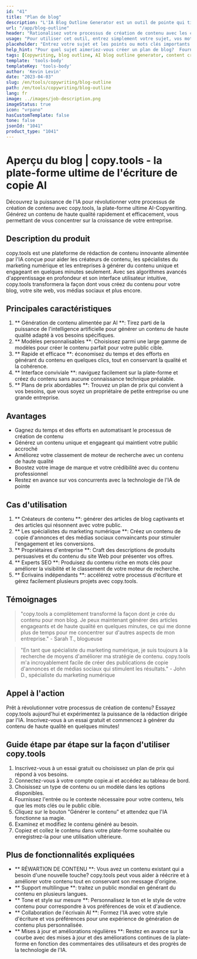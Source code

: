 ```yaml
---
id: "41"
title: "Plan de blog"
description: "L'IA Blog Outline Generator est un outil de pointe qui tire parti de l'intelligence artificielle pour créer des contours de blog bien structurés et organisés.  Cet outil puissant vous aide à économiser du temps et des efforts en générant des contours clairs en fonction de votre sujet ou des mots clés choisis, ce qui facilite la planification et le développement de contenu de blog attrayant."
url: "/app/blog-outline"
header: "Rationalisez votre processus de création de contenu avec les contours de blog générés par l'IA."
usage: "Pour utiliser cet outil, entrez simplement votre sujet, vos mots clés ou vos points clés souhaités.  Ce générateur alimenté par AI créera ensuite un plan de blog complet et bien structuré en fonction de votre contribution."
placeholder: "Entrez votre sujet et les points ou mots clés importants que vous souhaitez inclure dans le plan, par exemple: \ n \ n Sujet: Les avantages des points clés de yoga \ n \ n: \ n \ n1.  Améliore la flexibilité \ n2.  Améliore la concentration mentale \ n3.  Réduit les mots clés du stress \ n \ n: yoga, flexibilité, focus mental, réduction du stress"
help_hint: "Pour quel sujet aimeriez-vous créer un plan de blog?  Fournissez des mots clés ou des points clés liés au sujet et notre IA générera un plan de blog bien structuré en fonction de votre contribution.  Il est recommandé d'énumérer les points clés que vous souhaitez couvrir dans le billet de blog."
tags: [Copywriting, blog outline, AI blog outline generator, content creation]
template: 'tools-body'
templateKey: 'tools-body'
author: 'Kevin Levin'
date: "2023-04-03"
slug: /en/tools/copywriting/blog-outline
path: /en/tools/copywriting/blog-outline
lang: fr
image: ../images/job-description.png
imageStatus: true
icon: "vrpano"
hasCustomTemplate: false
tone: false
jsonId: "1041"
product_type: "1041"
---
```

# Aperçu du blog |  copy.tools - la plate-forme ultime de l'écriture de copie AI

Découvrez la puissance de l'IA pour révolutionner votre processus de création de contenu avec copy.tools, la plate-forme ultime AI-Copywriting.  Générez un contenu de haute qualité rapidement et efficacement, vous permettant de vous concentrer sur la croissance de votre entreprise.

## Description du produit

copy.tools est une plateforme de rédaction de contenu innovante alimentée par l'IA conçue pour aider les créateurs de contenu, les spécialistes du marketing numérique et les entreprises à générer du contenu unique et engageant en quelques minutes seulement. Avec ses algorithmes avancés d'apprentissage en profondeur et son interface utilisateur intuitive, copy.tools transformera la façon dont vous créez du contenu pour votre blog, votre site web, vos médias sociaux et plus encore.

## Principales caractéristiques

1. ** Génération de contenu alimentée par AI **: Tirez parti de la puissance de l'intelligence artificielle pour générer un contenu de haute qualité adapté à vos besoins spécifiques.
 2. ** Modèles personnalisables **: Choisissez parmi une large gamme de modèles pour créer le contenu parfait pour votre public cible.
 3. ** Rapide et efficace **: économisez du temps et des efforts en générant du contenu en quelques clics, tout en conservant la qualité et la cohérence.
 4. ** Interface conviviale **: naviguez facilement sur la plate-forme et créez du contenu sans aucune connaissance technique préalable.
 5. ** Plans de prix abordables **: Trouvez un plan de prix qui convient à vos besoins, que vous soyez un propriétaire de petite entreprise ou une grande entreprise.

## Avantages

- Gagnez du temps et des efforts en automatisant le processus de création de contenu
 - Générez un contenu unique et engageant qui maintient votre public accroché
 - Améliorez votre classement de moteur de recherche avec un contenu de haute qualité
 - Boostez votre image de marque et votre crédibilité avec du contenu professionnel
 - Restez en avance sur vos concurrents avec la technologie de l'IA de pointe

## Cas d'utilisation

1. ** Créateurs de contenu **: générer des articles de blog captivants et des articles qui résonnent avec votre public.
 2. ** Les spécialistes du marketing numérique **: Créez un contenu de copie d'annonces et des médias sociaux convaincants pour stimuler l'engagement et les conversions.
 3. ** Propriétaires d'entreprise **: Craft des descriptions de produits persuasives et du contenu du site Web pour présenter vos offres.
 4. ** Experts SEO **: Produisez du contenu riche en mots clés pour améliorer la visibilité et le classement de votre moteur de recherche.
 5. ** Écrivains indépendants **: accélérez votre processus d'écriture et gérez facilement plusieurs projets avec copy.tools.

## Témoignages

> "copy.tools a complètement transformé la façon dont je crée du contenu pour mon blog. Je peux maintenant générer des articles engageants et de haute qualité en quelques minutes, ce qui me donne plus de temps pour me concentrer sur d'autres aspects de mon entreprise."  - Sarah T., blogueuse

> "En tant que spécialiste du marketing numérique, je suis toujours à la recherche de moyens d'améliorer ma stratégie de contenu. copy.tools m'a incroyablement facile de créer des publications de copie d'annonces et de médias sociaux qui stimulent les résultats."  - John D., spécialiste du marketing numérique

## Appel à l'action

Prêt à révolutionner votre processus de création de contenu?  Essayez copy.tools aujourd'hui et expérimentez la puissance de la rédaction dirigée par l'IA.  Inscrivez-vous à un essai gratuit et commencez à générer du contenu de haute qualité en quelques minutes!

## Guide étape par étape sur la façon d'utiliser copy.tools

1. Inscrivez-vous à un essai gratuit ou choisissez un plan de prix qui répond à vos besoins.
 2. Connectez-vous à votre compte copie.ai et accédez au tableau de bord.
 3. Choisissez un type de contenu ou un modèle dans les options disponibles.
 4. Fournissez l'entrée ou le contexte nécessaire pour votre contenu, tels que les mots clés ou le public cible.
 5. Cliquez sur le bouton "Générer le contenu" et attendez que l'IA fonctionne sa magie.
 6. Examinez et modifiez le contenu généré au besoin.
 7. Copiez et collez le contenu dans votre plate-forme souhaitée ou enregistrez-la pour une utilisation ultérieure.

## Plus de fonctionnalités expliquées

- ** RÉWARTION DE CONTENU **: Vous avez un contenu existant qui a besoin d'une nouvelle touche?  copy.tools peut vous aider à réécrire et à améliorer votre contenu tout en conservant son message d'origine.
 - ** Support multilingue **: traitez un public mondial en générant du contenu en plusieurs langues.
 - ** Tone et style sur mesure **: Personnalisez le ton et le style de votre contenu pour correspondre à vos préférences de voix et d'audience.
 - ** Collaboration de l'écrivain AI **: Formez l'IA avec votre style d'écriture et vos préférences pour une expérience de génération de contenu plus personnalisée.
 - ** Mises à jour et améliorations régulières **: Restez en avance sur la courbe avec des mises à jour et des améliorations continues de la plate-forme en fonction des commentaires des utilisateurs et des progrès de la technologie de l'IA.
